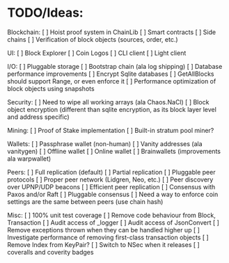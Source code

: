 TODO/Ideas:
===========
Blockchain:
[ ] Hoist proof system in ChainLib
[ ] Smart contracts
[ ] Side chains
[ ] Verification of block objects (sources, order, etc.)

UI:
[ ] Block Explorer
[ ] Coin Logos
[ ] CLI client
[ ] Light client

I/O:
[ ] Pluggable storage
[ ] Bootstrap chain (ala log shipping)
[ ] Database performance improvements
[ ] Encrypt Sqlite databases
[ ] GetAllBlocks should support Range, or even enforce it
[ ] Performance optimization of block objects using snapshots

Security:
[ ] Need to wipe all working arrays (ala Chaos.NaCl)
[ ] Block object encryption (different than sqlite encryption, as its block layer level and address specific)

Mining:
[ ] Proof of Stake implementation
[ ] Built-in stratum pool miner?

Wallets:
[ ] Passphrase wallet (non-human)
[ ] Vanity addresses (ala vanitygen)
[ ] Offline wallet
[ ] Online wallet
[ ] Brainwallets (improvements ala warpwallet)

Peers:
[ ] Full replication (default)
[ ] Partial replication
[ ] Pluggable peer protocols
[ ] Proper peer network (Lidgren, Neo, etc.)
[ ] Peer discovery over UPNP/UDP beacons
[ ] Efficient peer replication 
[ ] Consensus with Paxos and/or Raft
[ ] Pluggable consensus
[ ] Need a way to enforce coin settings are the same between peers (use chain hash)

Misc:
[ ] 100% unit test coverage
[ ] Remove code behaviour from Block, Transaction
[ ] Audit access of _logger
[ ] Audit access of JsonConvert
[ ] Remove exceptions thrown when they can be handled higher up
[ ] Investigate performance of removing first-class transaction objects
[ ] Remove Index from KeyPair?
[ ] Switch to NSec when it releases
[ ] coveralls and coverity badges